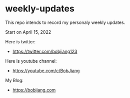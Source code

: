 # weekly-updates

This repo intends to record my personaly weekly updates.

Start on April 15, 2022

Here is twitter:
- https://twitter.com/bobjiang123

Here is youtube channel:
- https://youtube.com/c/BobJiang

My Blog:
- https://bobjiang.com